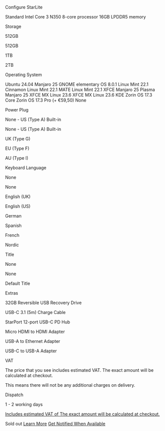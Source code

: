Configure
StarLite

Standard
Intel Core 3 N350 8-core processor
16GB LPDDR5 memory

 Storage

 512GB

512GB

1TB

2TB

Operating System

 Ubuntu 24.04  Manjaro 25 GNOME  elementary OS 8.0.1  Linux Mint 22.1 Cinnamon  Linux Mint 22.1 MATE  Linux Mint 22.1 XFCE  Manjaro 25 Plasma  Manjaro 25 XFCE  MX Linux 23.6 XFCE  MX Linux 23.6 KDE  Zorin OS 17.3 Core  Zorin OS 17.3 Pro (+ €59,50)  None

 Power Plug

 None - US (Type A) Built-in

None - US (Type A) Built-in

UK (Type G)

EU (Type F)

AU (Type I)

 Keyboard Language

 None

None

English (UK)

English (US)

German

Spanish

French

Nordic

 Title

 None

None

Default Title

Extras

32GB Reversible USB Recovery Drive

USB-C 3.1 (5m)  Charge Cable

StarPort 12-port USB-C PD Hub

Micro HDMI to HDMI Adapter

USB-A to Ethernet Adapter

USB-C to USB-A Adapter

 VAT

 The price that you see includes estimated VAT. The exact amount will be calculated at checkout.

 This means there will not be any additional charges on delivery.

Dispatch

1 - 2 working days

[Includes estimated VAT of The exact amount will be calculated at checkout.](#tax)

 Sold out [Learn More](/pages/starlite) [Get Notified When Available](#)
